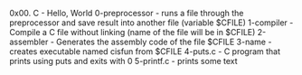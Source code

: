 0x00. C - Hello, World
0-preprocessor - runs a file through the preprocessor and save result into another file (variable $CFILE)
1-compiler - Compile a C file without linking (name of the file will be in $CFILE)
2-assembler - Generates the assembly code of the file $CFILE
3-name - creates executable named cisfun from $CFILE
4-puts.c - C program that prints using puts and exits with 0
5-printf.c - prints some text
